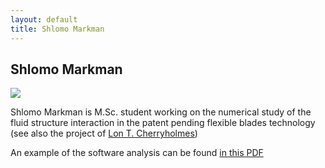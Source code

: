 ```yaml
---
layout: default
title: Shlomo Markman
---
```


## Shlomo Markman

![](http://profile.ak.fbcdn.net/hprofile-ak-snc4/70691_100000635908609_655720_n.jpg)

Shlomo Markman is M.Sc. student working on the numerical study of the fluid structure interaction in the patent pending flexible blades technology (see also the project of [Lon T. Cherryholmes](lon.html))

An example of the software analysis can be found [in this PDF](https://docs.google.com/viewer?url=http%3A%2F%2Fwww.adina.com%2Fadinadownloads%2Fprimer%2Fprob37.pdf)
